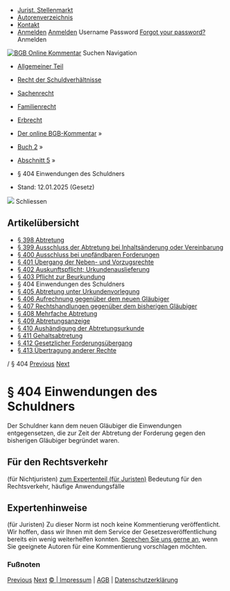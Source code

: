   * [Jurist. Stellenmarkt](https://bgb.kommentar.de/Buch-2/Abschnitt-5/</job-board> "Jurist. Stellenmarkt")
  * [Autorenverzeichnis](https://bgb.kommentar.de/Buch-2/Abschnitt-5/</Autorenverzeichnis> "Autorenverzeichnis")
  * [Kontakt](https://bgb.kommentar.de/Buch-2/Abschnitt-5/</Kontakt>)
  * [Anmelden](https://bgb.kommentar.de/Buch-2/Abschnitt-5/<#login> "show login form") [Anmelden](https://bgb.kommentar.de/Buch-2/Abschnitt-5/<#> "hide login form") Username Password
[Forgot your password?](https://bgb.kommentar.de/Buch-2/Abschnitt-5/</user/forgotpassword>) Anmelden 


[![BGB Online Kommentar](https://bgb.kommentar.de/extension/bgb/design/bgb/images/logo.png)](https://bgb.kommentar.de/Buch-2/Abschnitt-5/</> "BGB Online Kommentar")
Suchen
Navigation
  * [Allgemeiner Teil](https://bgb.kommentar.de/Buch-2/Abschnitt-5/</Buch-1>)
  * [Recht der Schuldverhältnisse](https://bgb.kommentar.de/Buch-2/Abschnitt-5/</Buch-2>)
  * [Sachenrecht](https://bgb.kommentar.de/Buch-2/Abschnitt-5/</Buch-3>)
  * [Familienrecht](https://bgb.kommentar.de/Buch-2/Abschnitt-5/</Buch-4>)
  * [Erbrecht](https://bgb.kommentar.de/Buch-2/Abschnitt-5/</Buch-5>)


  * [Der online BGB-Kommentar](https://bgb.kommentar.de/Buch-2/Abschnitt-5/</>) »
  * [Buch 2](https://bgb.kommentar.de/Buch-2/Abschnitt-5/</Buch-2>) »
  * [Abschnitt 5](https://bgb.kommentar.de/Buch-2/Abschnitt-5/</Buch-2/Abschnitt-5>) »
  * § 404 Einwendungen des Schuldners 
  * Stand: 12.01.2025 (Gesetz) 


![](https://vg01.met.vgwort.de/na/1c9909529ead4f509072c06d9081a7d5)
Schliessen 
## Artikelübersicht
  * [ § 398 Abtretung ](https://bgb.kommentar.de/Buch-2/Abschnitt-5/</Buch-2/Abschnitt-5/Abtretung>)
  * [ § 399 Ausschluss der Abtretung bei Inhaltsänderung oder Vereinbarung ](https://bgb.kommentar.de/Buch-2/Abschnitt-5/</Buch-2/Abschnitt-5/Ausschluss-der-Abtretung-bei-Inhaltsaenderung-oder-Vereinbarung>)
  * [ § 400 Ausschluss bei unpfändbaren Forderungen ](https://bgb.kommentar.de/Buch-2/Abschnitt-5/</Buch-2/Abschnitt-5/Ausschluss-bei-unpfaendbaren-Forderungen>)
  * [ § 401 Übergang der Neben- und Vorzugsrechte ](https://bgb.kommentar.de/Buch-2/Abschnitt-5/</Buch-2/Abschnitt-5/Uebergang-der-Neben-und-Vorzugsrechte>)
  * [ § 402 Auskunftspflicht; Urkundenauslieferung ](https://bgb.kommentar.de/Buch-2/Abschnitt-5/</Buch-2/Abschnitt-5/Auskunftspflicht-Urkundenauslieferung>)
  * [ § 403 Pflicht zur Beurkundung ](https://bgb.kommentar.de/Buch-2/Abschnitt-5/</Buch-2/Abschnitt-5/Pflicht-zur-Beurkundung>)
  * § 404 Einwendungen des Schuldners 
  * [ § 405 Abtretung unter Urkundenvorlegung ](https://bgb.kommentar.de/Buch-2/Abschnitt-5/</Buch-2/Abschnitt-5/Abtretung-unter-Urkundenvorlegung>)
  * [ § 406 Aufrechnung gegenüber dem neuen Gläubiger ](https://bgb.kommentar.de/Buch-2/Abschnitt-5/</Buch-2/Abschnitt-5/Aufrechnung-gegenueber-dem-neuen-Glaeubiger>)
  * [ § 407 Rechtshandlungen gegenüber dem bisherigen Gläubiger ](https://bgb.kommentar.de/Buch-2/Abschnitt-5/</Buch-2/Abschnitt-5/Rechtshandlungen-gegenueber-dem-bisherigen-Glaeubiger>)
  * [ § 408 Mehrfache Abtretung ](https://bgb.kommentar.de/Buch-2/Abschnitt-5/</Buch-2/Abschnitt-5/Mehrfache-Abtretung>)
  * [ § 409 Abtretungsanzeige ](https://bgb.kommentar.de/Buch-2/Abschnitt-5/</Buch-2/Abschnitt-5/Abtretungsanzeige>)
  * [ § 410 Aushändigung der Abtretungsurkunde ](https://bgb.kommentar.de/Buch-2/Abschnitt-5/</Buch-2/Abschnitt-5/Aushaendigung-der-Abtretungsurkunde>)
  * [ § 411 Gehaltsabtretung ](https://bgb.kommentar.de/Buch-2/Abschnitt-5/</Buch-2/Abschnitt-5/Gehaltsabtretung>)
  * [ § 412 Gesetzlicher Forderungsübergang ](https://bgb.kommentar.de/Buch-2/Abschnitt-5/</Buch-2/Abschnitt-5/Gesetzlicher-Forderungsuebergang>)
  * [ § 413 Übertragung anderer Rechte ](https://bgb.kommentar.de/Buch-2/Abschnitt-5/</Buch-2/Abschnitt-5/Uebertragung-anderer-Rechte>)


/ § 404 
[Previous](https://bgb.kommentar.de/Buch-2/Abschnitt-5/</Buch-2/Abschnitt-5/Pflicht-zur-Beurkundung> "§ 403 Pflicht zur Beurkundung") [Next](https://bgb.kommentar.de/Buch-2/Abschnitt-5/</Buch-2/Abschnitt-5/Abtretung-unter-Urkundenvorlegung> "§ 405 Abtretung unter Urkundenvorlegung")
# § 404 Einwendungen des Schuldners
Der Schuldner kann dem neuen Gläubiger die Einwendungen entgegensetzen, die zur Zeit der Abtretung der Forderung gegen den bisherigen Gläubiger begründet waren.
## Für den Rechtsverkehr 
(für Nichtjuristen)
[zum Expertenteil (für Juristen)](https://bgb.kommentar.de/Buch-2/Abschnitt-5/<#expertenhinweise>)
Bedeutung für den Rechtsverkehr, häufige Anwendungsfälle
## Expertenhinweise
(für Juristen)
Zu dieser Norm ist noch keine Kommentierung veröffentlicht. Wir hoffen, dass wir Ihnen mit dem Service der Gesetzesveröffentlichung bereits ein wenig weiterhelfen konnten. [Sprechen Sie uns gerne an](https://bgb.kommentar.de/Buch-2/Abschnitt-5/</Kontakt>), wenn Sie geeignete Autoren für eine Kommentierung vorschlagen möchten. 
### Fußnoten
[Previous](https://bgb.kommentar.de/Buch-2/Abschnitt-5/</Buch-2/Abschnitt-5/Pflicht-zur-Beurkundung> "§ 403 Pflicht zur Beurkundung") [Next](https://bgb.kommentar.de/Buch-2/Abschnitt-5/</Buch-2/Abschnitt-5/Abtretung-unter-Urkundenvorlegung> "§ 405 Abtretung unter Urkundenvorlegung")
[© | Impressum](https://bgb.kommentar.de/Buch-2/Abschnitt-5/</Kontakt>) | [AGB](https://bgb.kommentar.de/Buch-2/Abschnitt-5/</AGB>) | [Datenschutzerklärung](https://bgb.kommentar.de/Buch-2/Abschnitt-5/</Datenschutzerklaerung-fuer-Leser>)
